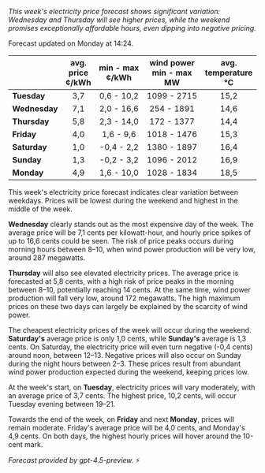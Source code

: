 *This week's electricity price forecast shows significant variation: Wednesday and Thursday will see higher prices, while the weekend promises exceptionally affordable hours, even dipping into negative pricing.*

Forecast updated on Monday at 14:24.

|              | avg.<br>price<br>¢/kWh | min - max<br>¢/kWh | wind power<br>min - max<br>MW | avg.<br>temperature<br>°C |
|:-------------|:----------------:|:----------------:|:-------------:|:-------------:|
| **Tuesday**      |        3,7       |     0,6 - 10,2    |      1099 - 2715     |      15,2     |
| **Wednesday**  |        7,1       |     2,0 - 16,6    |       254 - 1891     |      14,6     |
| **Thursday**      |        5,8       |     2,3 - 14,0    |       172 - 1377     |      14,4     |
| **Friday**    |        4,0       |     1,6 - 9,6     |      1018 - 1476     |      15,3     |
| **Saturday**     |        1,0       |    -0,4 - 2,2     |      1380 - 1897     |      16,4     |
| **Sunday**    |        1,3       |    -0,2 - 3,2     |      1096 - 2012     |      16,9     |
| **Monday**    |        4,9       |     1,6 - 10,0    |      1028 - 1834     |      18,5     |

This week's electricity price forecast indicates clear variation between weekdays. Prices will be lowest during the weekend and highest in the middle of the week.

**Wednesday** clearly stands out as the most expensive day of the week. The average price will be 7,1 cents per kilowatt-hour, and hourly price spikes of up to 16,6 cents could be seen. The risk of price peaks occurs during morning hours between 8–10, when wind power production will be very low, around 287 megawatts.

**Thursday** will also see elevated electricity prices. The average price is forecasted at 5,8 cents, with a high risk of price peaks in the morning between 8–10, potentially reaching 14 cents. At the same time, wind power production will fall very low, around 172 megawatts. The high maximum prices on these two days can largely be explained by the scarcity of wind power.

The cheapest electricity prices of the week will occur during the weekend. **Saturday's** average price is only 1,0 cents, while **Sunday's** average is 1,3 cents. On Saturday, the electricity price will even turn negative (-0,4 cents) around noon, between 12–13. Negative prices will also occur on Sunday during the night hours between 2–3. These prices result from abundant wind power production expected during the weekend, keeping prices low.

At the week's start, on **Tuesday**, electricity prices will vary moderately, with an average price of 3,7 cents. The highest price, 10,2 cents, will occur Tuesday evening between 19–21.

Towards the end of the week, on **Friday** and next **Monday**, prices will remain moderate. Friday's average price will be 4,0 cents, and Monday's 4,9 cents. On both days, the highest hourly prices will hover around the 10-cent mark.

*Forecast provided by gpt-4.5-preview.* ⚡
